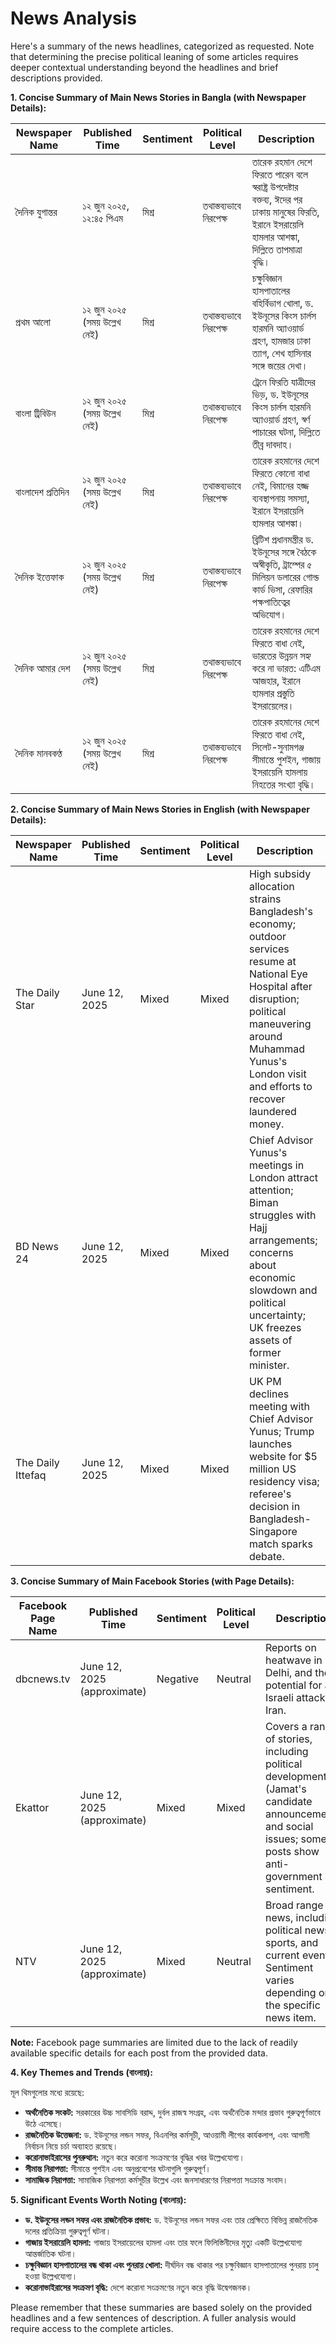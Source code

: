 # News Analysis

Here's a summary of the news headlines, categorized as requested.  Note that determining the precise political leaning of some articles requires deeper contextual understanding beyond the headlines and brief descriptions provided.


**1. Concise Summary of Main News Stories in Bangla (with Newspaper Details):**

| Newspaper Name     | Published Time | Sentiment      | Political Level  | Description                                                                                                       |
|----------------------|-----------------|-----------------|-------------------|-------------------------------------------------------------------------------------------------------------------|
| দৈনিক যুগান্তর       | ১২ জুন ২০২৫, ১২:৪৫ পিএম | মিশ্র             | তথাস্তব্যভাবে নিরপেক্ষ | তারেক রহমান দেশে ফিরতে পারেন বলে স্বরাষ্ট্র উপদেষ্টার বক্তব্য, ঈদের পর ঢাকায় মানুষের ফিরতি, ইরানে ইসরায়েলি হামলার আশঙ্কা, দিল্লিতে তাপমাত্রা বৃদ্ধি। |
| প্রথম আলো          | ১২ জুন ২০২৫ (সময় উল্লেখ নেই) | মিশ্র             | তথাস্তব্যভাবে নিরপেক্ষ | চক্ষুবিজ্ঞান হাসপাতালের বহির্বিভাগ খোলা, ড. ইউনূসের কিংস চার্লস হারমনি অ্যাওয়ার্ড গ্রহণ, হামজার ঢাকা ত্যাগ, শেখ হাসিনার সঙ্গে জয়ের দেখা।     |
| বাংলা ট্রিবিউন       | ১২ জুন ২০২৫ (সময় উল্লেখ নেই) | মিশ্র             | তথাস্তব্যভাবে নিরপেক্ষ | ট্রেনে ফিরতি যাত্রীদের ভিড়, ড. ইউনূসের কিংস চার্লস হারমনি অ্যাওয়ার্ড গ্রহণ, স্বর্ণ পাচারের ঘটনা, দিল্লিতে তীব্র দাবদাহ।         |
| বাংলাদেশ প্রতিদিন    | ১২ জুন ২০২৫ (সময় উল্লেখ নেই) | মিশ্র             | তথাস্তব্যভাবে নিরপেক্ষ | তারেক রহমানের দেশে ফিরতে কোনো বাধা নেই, বিমানের হজ্জ ব্যবস্থাপনায় সমস্যা, ইরানে ইসরায়েলি হামলার আশঙ্কা।          |
| দৈনিক ইত্তেফাক     | ১২ জুন ২০২৫ (সময় উল্লেখ নেই) | মিশ্র             | তথাস্তব্যভাবে নিরপেক্ষ | ব্রিটিশ প্রধানমন্ত্রীর ড. ইউনূসের সঙ্গে বৈঠকে অস্বীকৃতি, ট্রাম্পের ৫ মিলিয়ন ডলারের গোল্ড কার্ড ভিসা, রেফারির পক্ষপাতিত্বের অভিযোগ। |
| দৈনিক আমার দেশ    | ১২ জুন ২০২৫ (সময় উল্লেখ নেই) | মিশ্র             | তথাস্তব্যভাবে নিরপেক্ষ | তারেক রহমানের দেশে ফিরতে বাধা নেই, ভারতের উন্নয়ন সহ্য করে না ভারত: এটিএম আজহার, ইরানে হামলার প্রস্তুতি ইসরায়েলের।       |
| দৈনিক মানবকণ্ঠ      | ১২ জুন ২০২৫ (সময় উল্লেখ নেই) | মিশ্র             | তথাস্তব্যভাবে নিরপেক্ষ | তারেক রহমানের দেশে ফিরতে বাধা নেই, সিলেট-সুনামগঞ্জ সীমান্তে পুশইন, গাজায় ইসরায়েলি হামলায় নিহতের সংখ্যা বৃদ্ধি।    |


**2. Concise Summary of Main News Stories in English (with Newspaper Details):**

| Newspaper Name     | Published Time | Sentiment      | Political Level  | Description                                                                                                                              |
|----------------------|-----------------|-----------------|-------------------|------------------------------------------------------------------------------------------------------------------------------------------|
| The Daily Star      | June 12, 2025   | Mixed            | Mixed              | High subsidy allocation strains Bangladesh's economy; outdoor services resume at National Eye Hospital after disruption;  political maneuvering around Muhammad Yunus's London visit and efforts to recover laundered money. |
| BD News 24           | June 12, 2025   | Mixed            | Mixed              | Chief Advisor Yunus's meetings in London attract attention;  Biman struggles with Hajj arrangements;  concerns about economic slowdown and political uncertainty; UK freezes assets of former minister.   |
| The Daily Ittefaq   | June 12, 2025   | Mixed            | Mixed              | UK PM declines meeting with Chief Advisor Yunus; Trump launches website for $5 million US residency visa; referee's decision in Bangladesh-Singapore match sparks debate. |


**3. Concise Summary of Main Facebook Stories (with Page Details):**

| Facebook Page Name | Published Time | Sentiment      | Political Level  | Description                                                                                                                         |
|----------------------|-----------------|-----------------|-------------------|--------------------------------------------------------------------------------------------------------------------------------------|
| dbcnews.tv          | June 12, 2025 (approximate) | Negative         | Neutral            | Reports on heatwave in Delhi, and the potential for an Israeli attack on Iran.                                                     |
| Ekattor             | June 12, 2025 (approximate) | Mixed            | Mixed               | Covers a range of stories, including political developments (Jamat's candidate announcement), and social issues; some posts show anti-government sentiment. |
| NTV                 | June 12, 2025 (approximate) | Mixed            | Neutral           | Broad range of news, including political news, sports, and current events. Sentiment varies depending on the specific news item.        |

**Note:**  Facebook page summaries are limited due to the lack of readily available specific details for each post from the provided data.


**4. Key Themes and Trends (বাংলায়):**

মূল থিমগুলোর মধ্যে রয়েছে:

* **অর্থনৈতিক সংকট:**  সরকারের উচ্চ সাবসিডি বরাদ্দ, দুর্বল রাজস্ব সংগ্রহ, এবং অর্থনৈতিক মন্দার প্রভাব  গুরুত্বপূর্ণভাবে উঠে এসেছে।
* **রাজনৈতিক উত্তেজনা:**  ড. ইউনূসের লন্ডন সফর, বিএনপির কর্মসূচী, আওয়ামী লীগের কার্যকলাপ, এবং আগামী নির্বাচন নিয়ে  চর্চা অব্যাহত রয়েছে।
* **করোনাভাইরাসের পুনরুত্থান:**  নতুন করে করোনা সংক্রমণের বৃদ্ধির খবর  উল্লেখযোগ্য।
* **সীমান্ত নিরাপত্তা:**  সীমান্তে পুশইন এবং অনুপ্রবেশের ঘটনাগুলি  গুরুত্বপূর্ণ।
* **সামাজিক নিরাপত্তা:**  সামাজিক নিরাপত্তা কর্মসূচীর উল্লেখ এবং জনসাধারণের  নিরাপত্তা সংক্রান্ত সংবাদ।


**5. Significant Events Worth Noting (বাংলায়):**

* **ড. ইউনূসের লন্ডন সফর এবং রাজনৈতিক প্রভাব:**  ড. ইউনূসের লন্ডন সফর এবং তার প্রেক্ষিতে বিভিন্ন রাজনৈতিক দলের প্রতিক্রিয়া গুরুত্বপূর্ণ ঘটনা।
* **গাজায় ইসরায়েলি হামলা:** গাজায় ইসরায়েলের হামলা এবং  তার ফলে ফিলিস্তিনীদের মৃত্যু  একটি  উল্লেখযোগ্য আন্তর্জাতিক ঘটনা।
* **চক্ষুবিজ্ঞান হাসপাতালের বন্ধ থাকা এবং পুনরায় খোলা:**  দীর্ঘদিন বন্ধ থাকার পর চক্ষুবিজ্ঞান হাসপাতালের পুনরায় চালু হওয়া উল্লেখযোগ্য।
* **করোনাভাইরাসের সংক্রমণ বৃদ্ধি:**  দেশে  করোনা সংক্রমণের  নতুন করে  বৃদ্ধি উদ্বেগজনক।


Please remember that these summaries are based solely on the provided headlines and a few sentences of description. A fuller analysis would require access to the complete articles.
